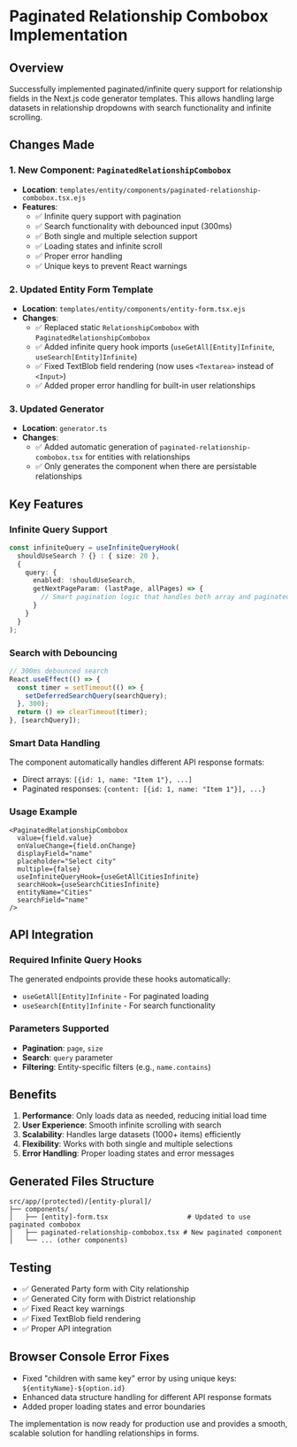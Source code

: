 # Paginated Relationship Combobox Implementation

## Overview
Successfully implemented paginated/infinite query support for relationship fields in the Next.js code generator templates. This allows handling large datasets in relationship dropdowns with search functionality and infinite scrolling.

## Changes Made

### 1. New Component: `PaginatedRelationshipCombobox`
- **Location**: `templates/entity/components/paginated-relationship-combobox.tsx.ejs`
- **Features**:
  - ✅ Infinite query support with pagination
  - ✅ Search functionality with debounced input (300ms)
  - ✅ Both single and multiple selection support
  - ✅ Loading states and infinite scroll
  - ✅ Proper error handling
  - ✅ Unique keys to prevent React warnings

### 2. Updated Entity Form Template
- **Location**: `templates/entity/components/entity-form.tsx.ejs`
- **Changes**:
  - ✅ Replaced static `RelationshipCombobox` with `PaginatedRelationshipCombobox`
  - ✅ Added infinite query hook imports (`useGetAll[Entity]Infinite`, `useSearch[Entity]Infinite`)
  - ✅ Fixed TextBlob field rendering (now uses `<Textarea>` instead of `<Input>`)
  - ✅ Added proper error handling for built-in user relationships

### 3. Updated Generator
- **Location**: `generator.ts`
- **Changes**:
  - ✅ Added automatic generation of `paginated-relationship-combobox.tsx` for entities with relationships
  - ✅ Only generates the component when there are persistable relationships

## Key Features

### Infinite Query Support
```typescript
const infiniteQuery = useInfiniteQueryHook(
  shouldUseSearch ? {} : { size: 20 },
  {
    query: {
      enabled: !shouldUseSearch,
      getNextPageParam: (lastPage, allPages) => {
        // Smart pagination logic that handles both array and paginated responses
      }
    }
  }
);
```

### Search with Debouncing
```typescript
// 300ms debounced search
React.useEffect(() => {
  const timer = setTimeout(() => {
    setDeferredSearchQuery(searchQuery);
  }, 300);
  return () => clearTimeout(timer);
}, [searchQuery]);
```

### Smart Data Handling
The component automatically handles different API response formats:
- Direct arrays: `[{id: 1, name: "Item 1"}, ...]`
- Paginated responses: `{content: [{id: 1, name: "Item 1"}], ...}`

### Usage Example
```tsx
<PaginatedRelationshipCombobox
  value={field.value}
  onValueChange={field.onChange}
  displayField="name"
  placeholder="Select city"
  multiple={false}
  useInfiniteQueryHook={useGetAllCitiesInfinite}
  searchHook={useSearchCitiesInfinite}
  entityName="Cities"
  searchField="name"
/>
```

## API Integration

### Required Infinite Query Hooks
The generated endpoints provide these hooks automatically:
- `useGetAll[Entity]Infinite` - For paginated loading
- `useSearch[Entity]Infinite` - For search functionality

### Parameters Supported
- **Pagination**: `page`, `size`
- **Search**: `query` parameter
- **Filtering**: Entity-specific filters (e.g., `name.contains`)

## Benefits

1. **Performance**: Only loads data as needed, reducing initial load time
2. **User Experience**: Smooth infinite scrolling with search
3. **Scalability**: Handles large datasets (1000+ items) efficiently
4. **Flexibility**: Works with both single and multiple selections
5. **Error Handling**: Proper loading states and error messages

## Generated Files Structure
```
src/app/(protected)/[entity-plural]/
├── components/
│   ├── [entity]-form.tsx                    # Updated to use paginated combobox
│   ├── paginated-relationship-combobox.tsx # New paginated component
│   └── ... (other components)
```

## Testing
- ✅ Generated Party form with City relationship
- ✅ Generated City form with District relationship
- ✅ Fixed React key warnings
- ✅ Fixed TextBlob field rendering
- ✅ Proper API integration

## Browser Console Error Fixes
- Fixed "children with same key" error by using unique keys: `${entityName}-${option.id}`
- Enhanced data structure handling for different API response formats
- Added proper loading states and error boundaries

The implementation is now ready for production use and provides a smooth, scalable solution for handling relationships in forms.
